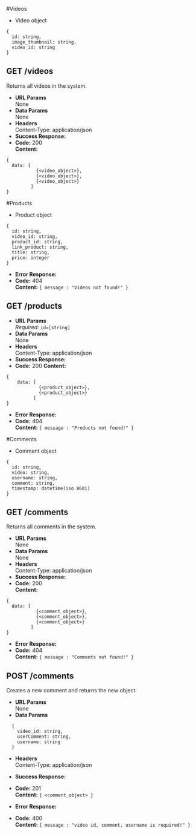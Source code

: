 #Videos

- Video object

```
{
  id: string,
  image_thumbnail: string,
  video_id: string
}
```

## **GET /videos**

Returns all videos in the system.

- **URL Params**  
  None
- **Data Params**  
  None
- **Headers**  
  Content-Type: application/json
- **Success Response:**
- **Code:** 200  
  **Content:**

```
{
  data: [
           {<video_object>},
           {<video_object>},
           {<video_object>}
         ]
}
```

#Products

- Product object

```
{
  id: string,
  video_id: string,
  product_id: string,
  link_product: string,
  title: string,
  price: integer
}
```

- **Error Response:**
- **Code:** 404  
  **Content:** `{ message : "Videos not found!" }`

## **GET /products**

- **URL Params**  
  _Required:_ `id=[string]`
- **Data Params**  
  None
- **Headers**  
  Content-Type: application/json
- **Success Response:**
- **Code:** 200
  **Content:**

```
{
    data: [
            {<product_object>},
            {<product_object>}
          ]
}
```

- **Error Response:**
- **Code:** 404  
  **Content:** `{ message : "Products not found!" }`

#Comments

- Comment object

```
{
  id: string,
  video: string,
  username: string,
  comment: string,
  timestamp: datetime(iso 8601)
}
```

## **GET /comments**

Returns all comments in the system.

- **URL Params**  
  None
- **Data Params**  
  None
- **Headers**  
  Content-Type: application/json
- **Success Response:**
- **Code:** 200  
  **Content:**

```
{
  data: [
           {<comment_object>},
           {<comment_object>},
           {<comment_object>}
         ]
}
```

- **Error Response:**
- **Code:** 404  
  **Content:** `{ message : "Comments not found!" }`

## **POST /comments**

Creates a new comment and returns the new object.

- **URL Params**  
  None
- **Data Params**

```
  {
  	video_id: string,
  	userComment: string,
  	username: string
  }
```

- **Headers**  
  Content-Type: application/json
- **Success Response:**
- **Code:** 201  
  **Content:** `{ <comment_object> }`

- **Error Response:**
- **Code:** 400  
  **Content:** `{ message : "video id, comment, username is required!" }`
